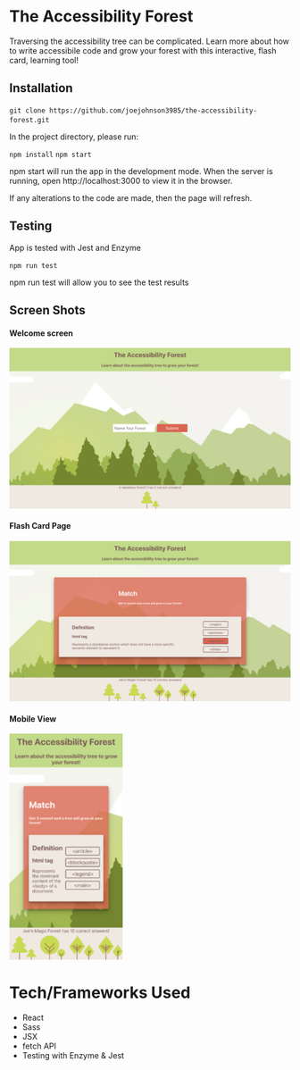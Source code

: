 # The Accessibility Forest
Traversing the accessibility tree can be complicated. Learn more about how to write accessibile code and grow your forest with this interactive, flash card, learning tool!

## Installation

`git clone https://github.com/joejohnson3985/the-accessibility-forest.git`

In the project directory, please run:

`npm install`
`npm start`

npm start will run the app in the development mode. When the server is running, open http://localhost:3000 to view it in the browser.

If any alterations to the code are made, then the page will refresh.

## Testing

App is tested with Jest and Enzyme

`npm run test`

npm run test will allow you to see the test results

## Screen Shots

#### Welcome screen

![TheAccountabilityForestWelcomePage](https://github.com/joejohnson3985/the-accessibility-forest/blob/master/src/Images/welcome-screengrab.png)

#### Flash Card Page

![FlasCardPage](https://github.com/joejohnson3985/the-accessibility-forest/blob/master/src/Images/cardpage-screengrab.png)

#### Mobile View

![MobileView](https://github.com/joejohnson3985/the-accessibility-forest/blob/master/src/Images/mobile-screengrab.png)


# Tech/Frameworks Used

* React
* Sass
* JSX
* fetch API
* Testing with Enzyme & Jest
